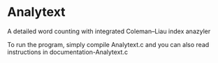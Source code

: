 # Analytext
A detailed word counting with integrated Coleman–Liau index anazyler

To run the program, simply compile Analytext.c and you can also read instructions in documentation-Analytext.c
